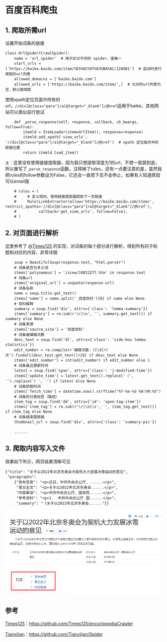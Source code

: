 # 百度百科爬虫

## 1. 爬取所需url

设置开始词条的链接

```(Python)
class UrlSpider(CrawlSpider):
    name = 'url_spider'  # 用于区分不同的 spider，值唯一
    start_urls = ['https://baike.baidu.com/item/%E5%8C%97%E4%BA%AC/128981']  # 启动时进行爬取的url列表
    allowed_domains = ['baike.baidu.com']
    allowed_urls = ['https://baike.baidu.com/item/',]  # 允许的url列表为空，默认都爬取

```

使用xpath定位页面中所有的url，`//div[@class="para"]/a[@target="_blank"]/@href`适用于baike，其他网站可以类似自行尝试

```(Python)
    def _parse_response(self, response, callback, cb_kwargs, follow=True):
        itemld = ItemLoader(item=UrlItem(), response=response)
        itemld.add_xpath('view_urls', '//div[@class="para"]/a[@target="_blank"]/@href')  # xpath 定位每页中的链接位置
        return itemld.load_item()
```

`注`：这里没有使用链接提取器，因为我只想提取深度为1的url，不想一直跳到底，所以重写了`_parse_response`函数，注释掉了rules，还有一点要注意的是，虽然我把rules的follow参数设为False，它还会一直爬下去不会停止，如果有人知道原因可以email我

```
    # rules = (
    #     # 定义规则，使用链接提取器提取下一页链接
    #     Rule(LinkExtractor(allow='https://baike.baidu.com/item/', restrict_xpaths='//div[@class="para"]/a[@target="_blank"]/@href'),
    #          callback='get_view_urls', follow=False),
    # )
```

## 2. 对页面进行解析

这里参考了 @[Times125](https://github.com/Times125) 的实现，对词条的每个部分进行解析，得到所有的子标题和对应的内容，非常详细

```(Python)
    soup = BeautifulSoup(response.text, "html.parser")
    # 词条是否为多义词
    items['polysemous'] = '/view/10812277.htm' in response.text
    # 词条url
    items['original_url'] = unquote(response.url)
    # 词条名称
    name = soup.title.get_text()
    items['name'] = name.split('_百度百科')[0] if name else None
    # 百科解释
    summary = soup.find('div', attrs={'class': 'lemma-summary'})
    items['summary'] = re.sub(r'\r|\n', '', summary.get_text()) if summary else None
    # 词条来源
    items['source_site'] = '百度百科'
    # 词条被编辑次数
    desc_text = soup.find('dl', attrs={'class': 'side-box lemma-statistics'})
    edit_number = re.compile(r'编辑次数：([\d]+)次').findall(desc_text.get_text())[0] if desc_text else None
    items['edit_number'] = int(edit_number) if edit_number else 1
    # 词条最近更新时间
    latest = soup.find('span', attrs={'class': 'j-modified-time'})
    items['update_time'] = latest.get_text().replace('（', '').replace('）', '') if latest else None
    # 词条抓取时间
    items['fetch_time'] = datetime.now().strftime("%Y-%m-%d %H:%M:%S")
    # 词条的分类标签（路径）
    item_tag = soup.find('dd', attrs={'id': 'open-tag-item'})
    items['item_tag'] = re.sub(r'\r|\n|\s', '', item_tag.get_text()) if item_tag else None
    # 词条缩率图链接
    thumbnail_url = soup.find('div', attrs={'class': 'summary-pic'})

    ......

```

## 3. 爬取内容写入文件

效果如下所示，网页结果清晰可见

```
{"title": "关于以2022年北京冬奥会为契机大力发展冰雪运动的意见", 
 "paragraphs": 
    {"发布信息": "<p>近日，中共中央办公厅、......</p>", 
     "意见全文": "<p>关于以2022年北京冬奥会......</p>", 
     "内容解读": "<p>中共中央办公厅、国务院......</p>", 
     "参考资料": "<p>1.  中共中央办公厅 国......</p>", 
     "summary": "《关于以2022年北京冬奥会......"}}
```

![avatar](baike.png)

## 参考
[Times125](https://github.com/Times125)：https://github.com/Times125/encyclopediaCrawler

[Tianyijian](https://github.com/Tianyijian)：https://github.com/Tianyijian/Spider